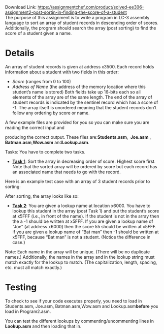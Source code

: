 Download Link: https://assignmentchef.com/product/solved-ee306-assignment2-post-sortin-in-finding-the-score-of-a-student
<br>
The purpose of this assignment is to write a program in LC-3 assembly language to sort an array of student records in descending order of scores. Additionally, the program should search the array (post sorting) to find the score of a student given a name.

<h1>Details</h1>

An array of student records is given at address ​x3500​. Each record holds information about a student with two fields in this order:

<ul>

 <li><em>Score</em>​ (ranges from 0 to 100)</li>

 <li><em>Address of Name</em>​ (the address of the memory location where this student’s name is stored) Both fields take up 16-bits each so all elements of the array are of the same length. The end of the array of student records is indicated by the sentinel record which has a score of -1. The array itself is unordered meaning that the student records don’t follow any ordering by score or name.</li>

</ul>




A few example files are provided for you so you can make sure you are reading the correct input and

producing the correct output. These files are: ​<strong>Students.asm</strong>, ​ <strong>Joe.asm</strong>​ ,​ <strong>Batman.asm</strong>​,​<strong>Wow.asm</strong>​ and ​<strong>Lookup.asm</strong>​.

Tasks: You have to complete two tasks.

<ul>

 <li><strong><u>Task 1</u></strong>​: Sort the array in decreasing order of score. Highest score first. Note that the sorted array will be ordered by score but each record has an associated name that needs to go with the record.</li>

</ul>

Here is an example test case with an array of 3 student records prior to sorting:










After sorting, the array looks like so:







<ul>

 <li><strong><u>Task 2</u></strong>​: You are given a lookup name at location ​x6000​. You have to lookup this student in the array (post Task 1) and put the student’s score at ​x5FFF ​(i.e., in front of the name). If the student is not in the array then the a -1 should be written at ​x5FFF​. If you are given a lookup name of “Joe” (at address ​x6000​) then the score 55 should be written at ​x5FFF​. If you are given a lookup name of “Bat man” then -1 should be written at ​x5FFF​, because “Bat man” is not a student. (Notice the difference in case.)</li>

</ul>

Note: Each name in the array will be unique. (There will be no duplicate names.) Additionally, the names in the array and in the lookup string must match exactly for the lookup to match. (The capitalization, length, spacing, etc. must all match exactly.)




<h1>Testing</h1>

To check to see if your code executes properly, you need to load in ​Students.asm, Joe.asm, Batman.asm,Wow.asm​ and ​Lookup.asm​ ​<strong>before</strong>​ you load in ​Program2.asm​.

You can test the different lookups by commenting/uncommenting lines in ​<strong>Lookup.asm</strong>​ ​and then loading that in.